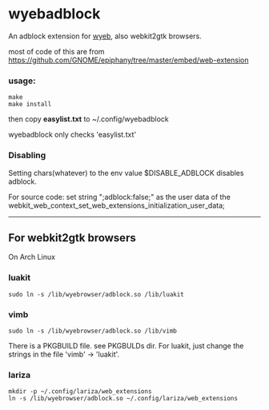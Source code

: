 # wyebadblock
An adblock extension for [wyeb](https://github.com/jun7/wyeb), also webkit2gtk browsers.

most of code of this are from https://github.com/GNOME/epiphany/tree/master/embed/web-extension


### usage:

    make
    make install

then
copy **easylist.txt** to ~/.config/wyebadblock

wyebadblock only checks 'easylist.txt'


### Disabling

Setting chars(whatever) to the env value $DISABLE_ADBLOCK disables adblock.

For source code:
set string ";adblock:false;" as the user data of the
webkit_web_context_set_web_extensions_initialization_user_data;


---

## For webkit2gtk browsers
On Arch Linux

### luakit

	sudo ln -s /lib/wyebrowser/adblock.so /lib/luakit

### vimb

	sudo ln -s /lib/wyebrowser/adblock.so /lib/vimb
	
There is a PKGBUILD file. see PKGBULDs dir.
For luakit, just change the strings in the file 'vimb' -> 'luakit'.

### lariza

	mkdir -p ~/.config/lariza/web_extensions
	ln -s /lib/wyebrowser/adblock.so ~/.config/lariza/web_extensions


